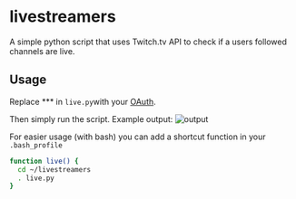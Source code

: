 # livestreamers
A simple python script that uses Twitch.tv API to check if a users followed channels are live.

## Usage
Replace *** in ```live.py```with your [OAuth](https://twitchapps.com/tmi/). 

Then simply run the script. Example output:
![output](https://puu.sh/ypiYy/21abcfc047.png)


For easier usage (with bash) you can add a shortcut function in your ```.bash_profile```
```bash
function live() {
  cd ~/livestreamers
  . live.py
}
```
